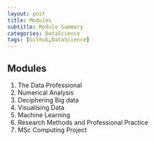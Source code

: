 ```yaml
---
layout: post
title: Modules
subtitle: Module Summary
categories: DataScience
tags: [Github,DataScience]
---
```

## Modules

1. The Data Professional
2. Numerical Analysis
3. Deciphering Big data
4. Visualising Data
5. Machine Learning
6. Research Methods and Professional Practice
7. MSc Computing Project
